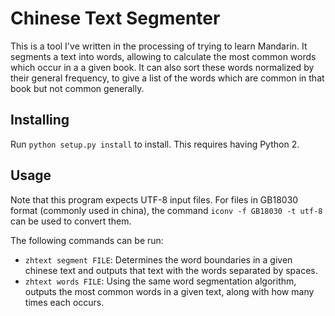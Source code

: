 # Chinese Text Segmenter

This is a tool I've written in the processing of trying to learn Mandarin. It
segments a text into words, allowing to calculate the most common words which
occur in a a given book. It can also sort these words normalized by their
general frequency, to give a list of the words which are common in that book
but not common generally.

## Installing

Run `python setup.py install` to install. This requires having Python 2.

## Usage

Note that this program expects UTF-8 input files. For files in GB18030 format
(commonly used in china), the command `iconv -f GB18030 -t utf-8` can be used
to convert them.

The following commands can be run:

* `zhtext segment FILE`: Determines the word boundaries in a given chinese text and outputs that text with the words separated by spaces.
* `zhtext words FILE`: Using the same word segmentation algorithm, outputs the most common words in a given text, along with how many times each occurs.
